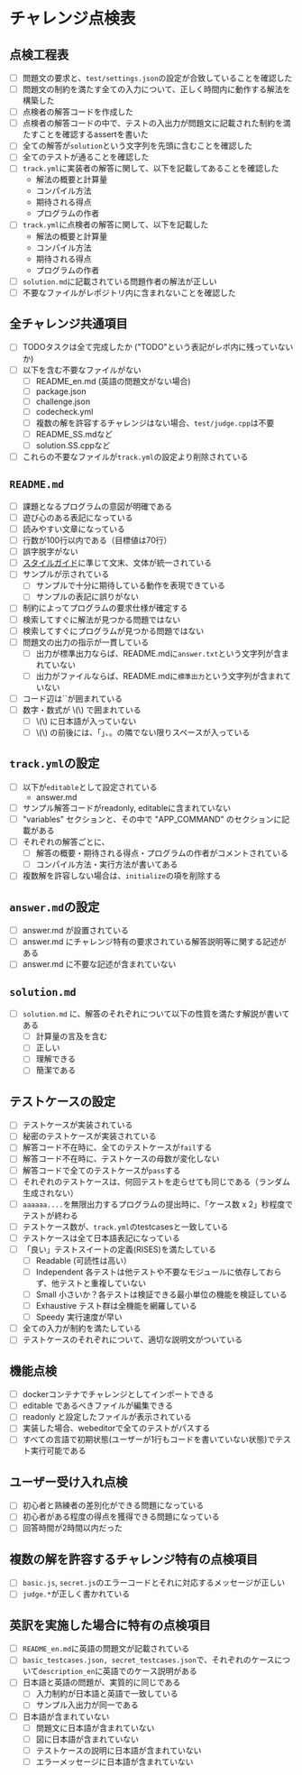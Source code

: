 # チャレンジ点検表

## 点検工程表
- [ ] 問題文の要求と、`test/settings.json`の設定が合致していることを確認した
- [ ] 問題文の制約を満たす全ての入力について、正しく時間内に動作する解法を構築した
- [ ] 点検者の解答コードを作成した
- [ ] 点検者の解答コードの中で、テストの入出力が問題文に記載された制約を満たすことを確認するassertを書いた
- [ ] 全ての解答が`solution`という文字列を先頭に含むことを確認した
- [ ] 全てのテストが通ることを確認した
- [ ] `track.yml`に実装者の解答に関して、以下を記載してあることを確認した
  - 解法の概要と計算量
  - コンパイル方法
  - 期待される得点
  - プログラムの作者
- [ ] `track.yml`に点検者の解答に関して、以下を記載した
  - 解法の概要と計算量
  - コンパイル方法
  - 期待される得点
  - プログラムの作者
- [ ] `solution.md`に記載されている問題作者の解法が正しい
- [ ] 不要なファイルがレポジトリ内に含まれないことを確認した

## 全チャレンジ共通項目
- [ ] TODOタスクは全て完成したか ("TODO"という表記がレポ内に残っていないか)
- [ ] 以下を含む不要なファイルがない
  - [ ] README_en.md (英語の問題文がない場合)
  - [ ] package.json
  - [ ] challenge.json
  - [ ] codecheck.yml
  - [ ] 複数の解を許容するチャレンジはない場合、`test/judge.cpp`は不要
  - [ ] README_SS.mdなど
  - [ ] solution.SS.cppなど
- [ ] これらの不要なファイルが`track.yml`の設定より削除されている

## `README.md`
- [ ] 課題となるプログラムの意図が明確である
- [ ] 遊び心のある表記になっている
- [ ] 読みやすい文章になっている
- [ ] 行数が100行以内である（目標値は70行）
- [ ] 誤字脱字がない
- [ ] [スタイルガイド](../../STYLE_GUIDE.md)に準じて文末、文体が統一されている
- [ ] サンプルが示されている  
  - [ ] サンプルで十分に期待している動作を表現できている
  - [ ] サンプルの表記に誤りがない
- [ ] 制約によってプログラムの要求仕様が確定する
- [ ] 検索してすぐに解法が見つかる問題ではない
- [ ] 検索してすぐにプログラムが見つかる問題ではない
- [ ] 問題文の出力の指示が一貫している
  - [ ] 出力が標準出力ならば、README.mdに`answer.txt`という文字列が含まれていない
  - [ ] 出力がファイルならば、README.mdに`標準出力`という文字列が含まれていない
- [ ] コード辺は``が囲まれている
- [ ] 数字・数式が \\(\\) で囲まれている
  - [ ] \\(\\) に日本語が入っていない
  - [ ] \\(\\) の前後には、「」、。の隣でない限りスペースが入っている

## `track.yml`の設定
- [ ] 以下が`editable`として設定されている
  - answer.md
- [ ] サンプル解答コードがreadonly, editableに含まれていない
- [ ] "variables" セクションと、その中で "APP_COMMAND" のセクションに記載がある
- [ ] それぞれの解答ごとに、
  - [ ] 解答の概要・期待される得点・プログラムの作者がコメントされている
  - [ ] コンパイル方法・実行方法が書いてある
- [ ] 複数解を許容しない場合は、`initialize`の項を削除する

## `answer.md`の設定
- [ ] answer.md が設置されている
- [ ] answer.md にチャレンジ特有の要求されている解答説明等に関する記述がある
- [ ] answer.md に不要な記述が含まれていない

## `solution.md`
- [ ] `solution.md` に、解答のそれぞれについて以下の性質を満たす解説が書いてある 
  - [ ] 計算量の言及を含む
  - [ ] 正しい
  - [ ] 理解できる
  - [ ] 簡潔である

## テストケースの設定
- [ ] テストケースが実装されている
- [ ] 秘密のテストケースが実装されている
- [ ] 解答コード不在時に、全てのテストケースが`fail`する
- [ ] 解答コード不在時に、テストケースの母数が変化しない
- [ ] 解答コードで全てのテストケースが`pass`する
- [ ] それぞれのテストケースは、何回テストを走らせても同じである（ランダム生成されない）
- [ ] `aaaaaa....`を無限出力するプログラムの提出時に、「ケース数 x 2」秒程度でテストが終わる
- [ ] テストケース数が、`track.yml`のtestcasesと一致している
- [ ] テストケースは全て日本語表記になっている
- [ ] 「良い」テストスイートの定義(RISES)を満たしている  
  - [ ] Readable (可読性は高い）
  - [ ] Independent 各テストは他テストや不要なモジュールに依存しておらず、他テストと重複していない
  - [ ] Small 小さいか？各テストは検証できる最小単位の機能を検証している
  - [ ] Exhaustive テスト群は全機能を網羅している
  - [ ] Speedy 実行速度が早い
- [ ] 全ての入力が制約を満たしている
- [ ] テストケースのそれぞれについて、適切な説明文がついている

## 機能点検
- [ ] dockerコンテナでチャレンジとしてインポートできる
- [ ] editable であるべきファイルが編集できる
- [ ] readonly と設定したファイルが表示されている
- [ ] 実装した場合、webeditorで全てのテストがパスする
- [ ] すべての言語で初期状態(ユーザーが1行もコードを書いていない状態)でテスト実行可能である

## ユーザー受け入れ点検
- [ ] 初心者と熟練者の差別化ができる問題になっている
- [ ] 初心者がある程度の得点を獲得できる問題になっている
- [ ] 回答時間が2時間以内だった

## 複数の解を許容するチャレンジ特有の点検項目
- [ ] `basic.js`, `secret.js`のエラーコードとそれに対応するメッセージが正しい
- [ ] `judge.*`が正しく書かれている

## 英訳を実施した場合に特有の点検項目
- [ ] `README_en.md`に英語の問題文が記載されている
- [ ] `basic_testcases.json, secret_testcases.json`で、それぞれのケースについて`description_en`に英語でのケース説明がある
- [ ] 日本語と英語の問題が、実質的に同じである
  - [ ] 入力制約が日本語と英語で一致している
  - [ ] サンプル入出力が同一である
- [ ] 日本語が含まれていない
  - [ ] 問題文に日本語が含まれていない
  - [ ] 図に日本語が含まれていない
  - [ ] テストケースの説明に日本語が含まれていない
  - [ ] エラーメッセージに日本語が含まれていない
